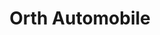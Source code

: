 ---
title: "Orth Automobile"
url: /beselich/orth-automobile-gottlieb-daimler-strasse/
shop: Autohaus
---
